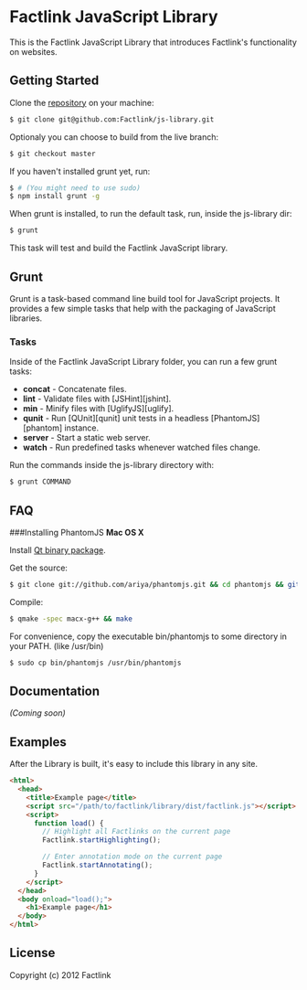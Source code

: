 # Factlink JavaScript Library

This is the Factlink JavaScript Library that introduces Factlink's functionality on websites.

## Getting Started
Clone the [repository][repo] on your machine:

[repo]: https://github.com/Factlink/js-library

```bash
$ git clone git@github.com:Factlink/js-library.git
```

Optionaly you can choose to build from the live branch:

```bash
$ git checkout master
```

If you haven't installed grunt yet, run:

```bash
$ # (You might need to use sudo)
$ npm install grunt -g
```

When grunt is installed, to run the default task, run, inside the js-library dir:

```bash
$ grunt
```

This task will test and build the Factlink JavaScript library.

## Grunt

Grunt is a task-based command line build tool for JavaScript projects. It provides a few simple tasks that help with the packaging of JavaScript libraries.

### Tasks
Inside of the Factlink JavaScript Library folder, you can run a few grunt tasks:

 * **concat** - Concatenate files.
 * **lint** - Validate files with [JSHint][jshint].
 * **min** - Minify files with [UglifyJS][uglify].
 * **qunit** - Run [QUnit][qunit] unit tests in a headless [PhantomJS][phantom] instance.
 * **server** - Start a static web server.
 * **watch** - Run predefined tasks whenever watched files change.

Run the commands inside the js-library directory with:

```bash
$ grunt COMMAND
```

## FAQ

###Installing PhantomJS
**Mac OS X**

Install [Qt binary package](http://qt.nokia.com/downloads/qt-for-open-source-cpp-development-on-mac-os-x).

Get the source:

```bash
$ git clone git://github.com/ariya/phantomjs.git && cd phantomjs && git checkout 1.4.1
```

Compile:

```bash
$ qmake -spec macx-g++ && make
```

For convenience, copy the executable bin/phantomjs to some directory in your PATH. (like /usr/bin)

```bash
$ sudo cp bin/phantomjs /usr/bin/phantomjs
```

## Documentation
_(Coming soon)_

## Examples
After the Library is built, it's easy to include this library in any site.

```html
<html>
  <head>
    <title>Example page</title>
    <script src="/path/to/factlink/library/dist/factlink.js"></script>
    <script>
      function load() {
        // Highlight all Factlinks on the current page
        Factlink.startHighlighting();

        // Enter annotation mode on the current page
        Factlink.startAnnotating();
      }
    </script>
  </head>
  <body onload="load();">
    <h1>Example page</h1>
  </body>
</html>
```

## License
Copyright (c) 2012 Factlink